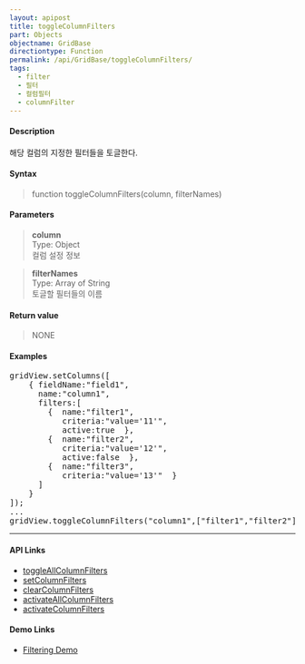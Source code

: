```yaml
---
layout: apipost
title: toggleColumnFilters
part: Objects
objectname: GridBase
directiontype: Function
permalink: /api/GridBase/toggleColumnFilters/
tags:
  - filter
  - 필터
  - 컬럼필터
  - columnFilter
---
```



#### Description

 해당 컬럼의 지정한 필터들을 토글한다.

#### Syntax

> function toggleColumnFilters(column, filterNames)

#### Parameters

> **column**  
> Type: Object  
> 컬럼 설정 정보

> **filterNames**  
> Type: Array of String  
> 토글할 필터들의 이름

#### Return value

> NONE

#### Examples 

<pre class="prettyprint">
gridView.setColumns([
    { fieldName:"field1", 
      name:"column1", 
      filters:[
        {  name:"filter1",
           criteria:"value='11'",
           active:true  },
        {  name:"filter2",
           criteria:"value='12'",
           active:false  },
        {  name:"filter3",
           criteria:"value='13'"  }
      ]
    }
]);
...
gridView.toggleColumnFilters("column1",["filter1","filter2"]);
</pre>

---

#### API Links

* [toggleAllColumnFilters](/api/GridBase/toggleColumnFilters)
* [setColumnFilters](/api/GridBase/setColumnFilters)
* [clearColumnFilters](/api/GridBase/clearColumnFilters)
* [activateAllColumnFilters](/api/GridBase/activateAllColumnFilters)
* [activateColumnFilters](/api/GridBase/activateColumnFilters)  

#### Demo Links

* [Filtering Demo](http://demo.realgrid.com/Demo/ColumnFiltering)